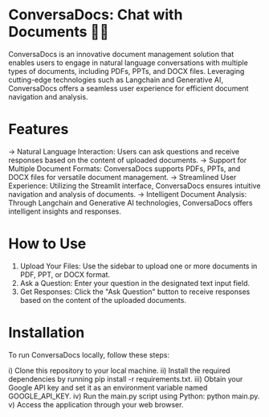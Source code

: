 # ConversaDocs: Chat with Documents 📝💬
ConversaDocs is an innovative document management solution that enables users to engage in natural language conversations with multiple types of documents, including PDFs, PPTs, and DOCX files. Leveraging cutting-edge technologies such as Langchain and Generative AI, ConversaDocs offers a seamless user experience for efficient document navigation and analysis.

# Features
-> Natural Language Interaction: Users can ask questions and receive responses based on the content of uploaded documents.
-> Support for Multiple Document Formats: ConversaDocs supports PDFs, PPTs, and DOCX files for versatile document management.
-> Streamlined User Experience: Utilizing the Streamlit interface, ConversaDocs ensures intuitive navigation and analysis of documents.
-> Intelligent Document Analysis: Through Langchain and Generative AI technologies, ConversaDocs offers intelligent insights and responses.

# How to Use
1) Upload Your Files: Use the sidebar to upload one or more documents in PDF, PPT, or DOCX format.
2) Ask a Question: Enter your question in the designated text input field.
3) Get Responses: Click the "Ask Question" button to receive responses based on the content of the uploaded documents.

# Installation
To run ConversaDocs locally, follow these steps:

i) Clone this repository to your local machine.
ii) Install the required dependencies by running pip install -r requirements.txt.
iii) Obtain your Google API key and set it as an environment variable named GOOGLE_API_KEY.
iv) Run the main.py script using Python: python main.py.
v) Access the application through your web browser.


